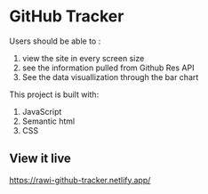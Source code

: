 # GitHub Tracker

Users should be able to :
1. view the site in every screen size
2. see the information pulled from Github Res API
3. See the data visuallization through the bar chart

This project is built with:
1. JavaScript
2. Semantic html
3. CSS



## View it live

https://rawi-github-tracker.netlify.app/